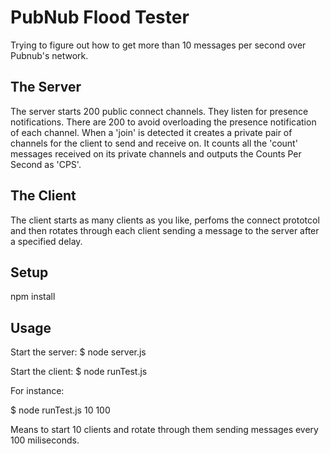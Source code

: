 PubNub Flood Tester
===================

Trying to figure out how to get more than 10 messages per second over Pubnub's network.

The Server
----------
The server starts 200 public connect channels. They listen for presence notifications. There are 200 to avoid overloading the presence notification of each channel. When a 'join' is detected it creates a private pair of channels for the client to send and receive on. It counts all the 'count' messages received on its private channels and outputs the Counts Per Second as 'CPS'.

The Client
----------
The client starts as many clients as you like, perfoms the connect prototcol and then rotates through each client sending a message to the server after a specified delay.



Setup
-----
npm install

Usage
-----

Start the server:
$ node server.js


Start the client:
$ node runTest.js <number of clients> <millisecond delay between messages>

For instance:

$ node runTest.js 10 100

Means to start 10 clients and rotate through them sending messages every 100 miliseconds.
